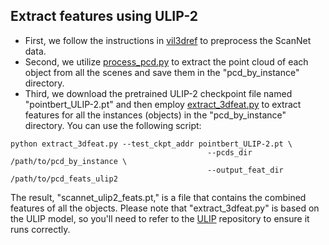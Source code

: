 ## Extract features using ULIP-2

- First, we follow the instructions in [vil3dref](https://github.com/cshizhe/vil3dref/tree/main/preprocess/scannetv2) to preprocess the ScanNet data.
- Second, we utilize [process_pcd.py](preprocess/process_pcd.py) to extract the point cloud of each object from all the scenes and save them in the "pcd_by_instance" directory.
- Third, we download the pretrained ULIP-2 checkpoint file named "pointbert_ULIP-2.pt" and then employ [extract_3dfeat.py](preprocess/extract_3dfeat.py) to extract features for all the instances (objects) in the "pcd_by_instance" directory. You can use the following script:
```shell
python extract_3dfeat.py --test_ckpt_addr pointbert_ULIP-2.pt \
                                            --pcds_dir /path/to/pcd_by_instance \
                                            --output_feat_dir /path/to/pcd_feats_ulip2
```
The result, "scannet_ulip2_feats.pt," is a file that contains the combined features of all the objects. Please note that "extract_3dfeat.py" is based on the ULIP model, so you'll need to refer to the [ULIP](https://github.com/salesforce/ULIP) repository to ensure it runs correctly.